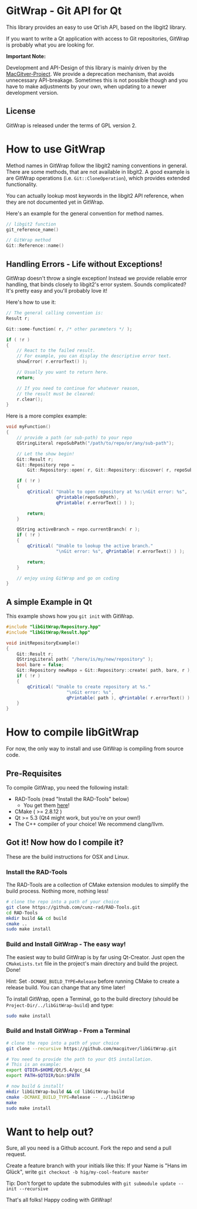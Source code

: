 # GitWrap - Git API for Qt
This library provides an easy to use Qt'ish API, based on the libgit2 library.

If you want to write a Qt application with access to Git repositories, GitWrap is probably what you are looking for.

**Important Note:**

Development and API-Design of this library is mainly driven by the [MacGitver-Project](http://www.macgitver.org). We provide a deprecation mechanism, that avoids unnecessary API-breakage. Sometimes this is not possible though and you have to make adjustments by your own, when updating to a newer development version.

## License
GitWrap is released under the terms of GPL version 2. 

# How to use GitWrap
Method names in GitWrap follow the libgit2 naming conventions in general. There are some methods, that are not available in libgit2. A good example is are GitWrap operations (i.e. `Git::CloneOperation`), which provides extended functionality.

You can actually lookup most keywords in the libgit2 API reference, when they are not documented yet in GitWrap.

Here's an example for the general convention for method names.

```c++
// libgit2 function
git_reference_name()

// GitWrap method
Git::Reference::name()
```

## Handling Errors - Life without Exceptions!
GitWrap doesn't throw a single exception! Instead we provide reliable error handling, that binds closely to libgit2's error system. Sounds complicated? It's pretty easy and you'll probably love it!

Here's how to use it:

```c++
// The general calling convention is:
Result r;

Git::some-function( r, /* other parameters */ );

if ( !r )
{
    // React to the failed result.
    // For example, you can display the descriptive error text.
    showError( r.errorText() );

    // Usually you want to return here.
    return;

    // If you need to continue for whatever reason,
    // the result must be cleared:
    r.clear();
}
```

Here is a more complex example:
```c++
void myFunction()
{
    // provide a path (or sub-path) to your repo
    QStringLiteral repoSubPath("/path/to/repo/or/any/sub-path");

    // Let the show begin!
    Git::Result r;
    Git::Repository repo = 
        Git::Repository::open( r, Git::Repository::discover( r, repoSubPath ) );

    if ( !r )
    {
        qCritical( "Unable to open repository at %s:\nGit error: %s",
                   qPrintable(repoSubPath),
                   qPrintable( r.errorText() ) );

        return;
    }

    QString activeBranch = repo.currentBranch( r );
    if ( !r )
    {
        qCritical( "Unable to lookup the active branch."
                   "\nGit error: %s", qPrintable( r.errorText() ) );

        return;
    }

    // enjoy using GitWrap and go on coding
}
```

## A simple Example in Qt

This example shows how you `git init` with GitWrap.

```c++
#include "libGitWrap/Repository.hpp"
#include "libGitWrap/Result.hpp"

void initRepositoryExample()
{
    Git::Result r;
    QStringLiteral path( "/here/is/my/new/repository" );
    bool bare = false;
    Git::Repository newRepo = Git::Repository::create( path, bare, r );
    if ( !r )
    {
        qCritical( "Unable to create repository at %s."
                       "\nGit error: %s", 
                       qPrintable( path ), qPrintable( r.errorText() ) );
    }
}
```

# How to compile libGitWrap

For now, the only way to install and use GitWrap is compiling from source code.

## Pre-Requisites

To compile GitWrap, you need the following install:

* RAD-Tools (read "Install the RAD-Tools" below)
  * You get them [here]()!
* CMake ( >= 2.8.12 )
* Qt >= 5.3 (Qt4 might work, but you're on your own!)
* The C++ compiler of your choice! We recommend clang/llvm.

## Got it! Now how do I compile it?

These are the build instructions for OSX and Linux.

### Install the RAD-Tools

The RAD-Tools are a collection of CMake extension modules to simplify the build process. Nothing more, nothing less!

```bash
# clone the repo into a path of your choice
git clone https://github.com/cunz-rad/RAD-Tools.git
cd RAD-Tools
mkdir build && cd build
cmake ..
sudo make install
```

### Build and Install GitWrap - The easy way!

The easiest way to build GitWrap is by far using Qt-Creator. Just open the `CMakeLists.txt` file in the project's main directory and build the project. Done!

Hint: Set `-DCMAKE_BUILD_TYPE=Release` before running CMake to create a release build. You can change that any time later!

To install GitWrap, open a Terminal, go to the build directory (should be `Project-Dir/../libGitWrap-build`) and type:

```bash
sudo make install
```

### Build and Install GitWrap - From a Terminal

```bash
# clone the repo into a path of your choice
git clone --recursive https://github.com/macgitver/libGitWrap.git

# You need to provide the path to your Qt5 installation.
# This is an example:
export QTDIR=$HOME/Qt/5.4/gcc_64 
export PATH=$QTDIR/bin:$PATH

# now build & install!
mkdir libGitWrap-build && cd libGitWrap-build
cmake -DCMAKE_BUILD_TYPE=Release -- ../libGitWrap
make
sudo make install
```

# Want to help out?

Sure, all you need is a Github account. Fork the repo and send a pull request.

Create a feature branch with your initials like this:
If your Name is "Hans im Glück", write `git checkout -b hig/my-cool-feature master`

Tip: Don't forget to update the submodules with `git submodule update --init --recursive`


That's all folks! Happy coding with GitWrap!
